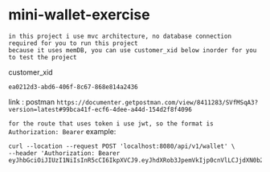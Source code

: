 # mini-wallet-exercise

```
in this project i use mvc architecture, no database connection required for you to run this project
because it uses memDB, you can use customer_xid below inorder for you to test the project
```
customer_xid
```
ea0212d3-abd6-406f-8c67-868e814a2436
```
link : postman `https://documenter.getpostman.com/view/8411283/SVfMSqA3?version=latest#99bca41f-ecf6-4dee-a44d-154d2f8f4096`

`for the route that uses token i use jwt, so the format is Authorization: Bearer`
example:
```
curl --location --request POST 'localhost:8080/api/v1/wallet' \
--header 'Authorization: Bearer eyJhbGciOiJIUzI1NiIsInR5cCI6IkpXVCJ9.eyJhdXRob3JpemVkIjp0cnVlLCJjdXN0b21lcl94aWQiOiJlYTAyMTJkMy1hYmQ2LTQwNmYtOGM2Ny04NjhlODE0YTI0MzYiLCJleHAiOjE2NDU3NzA2OTh9.6DXs8QHCdflh3g_KxOXEjGS3fg2X4WSKphGQxChh8Vk'
```
